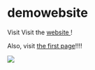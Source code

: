 # demowebsite
Visit 
Visit the <a href="https://deletins.github.io/demowebsite/"> website </a>!

Also, visit <a href="https://deletins.github.io/demowebsite/first">the first page</a>!!!!

<img src="PXL_20250223_143115697.png">
